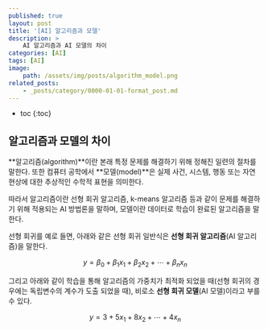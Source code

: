 ```yaml
---
published: true
layout: post
title: '[AI] 알고리즘과 모델'
description: >
    AI 알고리즘과 AI 모델의 차이
categories: [AI]
tags: [AI]
image:
    path: /assets/img/posts/algorithm_model.png
related_posts:
    - _posts/category/0000-01-01-format_post.md
---
```

* toc
{:toc}

## 알고리즘과 모델의 차이

**알고리즘(algorithm)**이란 본래 특정 문제를 해결하기 위해 정해진 일련의 절차를 말한다. 또한 컴퓨터 공학에서 **모델(model)**은 실제 사건, 시스템, 행동 또는 자연 현상에 대한 추상적인 수학적 표현을 의미한다.  

따라서 알고리즘이란 선형 회귀 알고리즘, k-means 알고리즘 등과 같이 문제를 해결하기 위해 적용되는 AI 방법론을 말하며, 모델이란 데이터로 학습이 완료된 알고리즘을 말한다.  

선형 회귀를 예로 들면, 아래와 같은 선형 회귀 일반식은 **선형 회귀 알고리즘**(AI 알고리즘)을 말한다.  

$$y = \beta_{0} + \beta_{1}x_{1} + \beta_{2}x_{2} + \cdots + \beta_{n}x_{n}$$

그리고 아래와 같이 학습을 통해 알고리즘의 가중치가 최적화 되었을 때(선형 회귀의 경우에는 독립변수의 계수가 도출 되었을 때), 비로소 **선형 회귀 모델**(AI 모델)이라고 부를 수 있다.  

$$y = 3 + 5x_{1} + 8x_{2} + \cdots + 4x_{n}$$